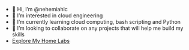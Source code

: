 - 👋 Hi, I’m @nehemiahlc
- 👀 I’m interested in cloud engineering
- 🌱 I’m currently learning cloud computing, bash scripting and Python
- 💞️ I’m looking to collaborate on any projects that will help me build my skills
- [Explore My Home Labs
](https://www.notion.so/My-Home-Labs-63ab5efdf7b142258e4070fb9ac0b456?pvs=4)

  
